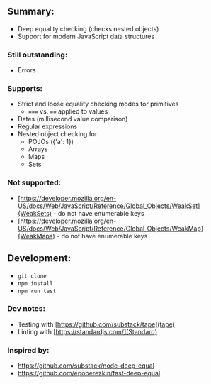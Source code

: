 ## Summary:
* Deep equality checking (checks nested objects)
* Support for modern JavaScript data structures

### Still outstanding:
* Errors

### Supports:
* Strict and loose equality checking modes for primitives
  * `===` vs. `==` applied to values
* Dates (millisecond value comparison)
* Regular expressions
* Nested object checking for
  * POJOs ({'a': 1})
  * Arrays
  * Maps
  * Sets

### Not supported:
* [https://developer.mozilla.org/en-US/docs/Web/JavaScript/Reference/Global_Objects/WeakSet](WeakSets) - do not have enumerable keys
* [https://developer.mozilla.org/en-US/docs/Web/JavaScript/Reference/Global_Objects/WeakMap](WeakMaps) - do not have enumerable keys

## Development:
* `git clone`
* `npm install`
* `npm run test`

### Dev notes:
* Testing with [https://github.com/substack/tape](tape)
* Linting with [https://standardjs.com/](Standard)

### Inspired by:
* https://github.com/substack/node-deep-equal
* https://github.com/epoberezkin/fast-deep-equal
